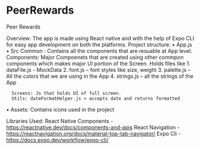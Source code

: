 # PeerRewards
Peer Rewards

Overview: 
The app is made using React native and with the help of Expo CLI for easy app development on both the platforms. 
Project structure: 
•	App.js 
•	Src 
      Common : Contains all the components that are resuable at App level. 
  	  Components: Major Compoenets that are created using other commpon components which makes major UI portion of the Screen. 
      Holds files like
        1.	dataFile.js - MockData
        2.	font.js – font styles like size, weight 
        3.	palette.js – All the colors that we are using in the App
        4.	strings.js – all the strings of the App

      Screens: Js that holds UI of full screen.
      Utils: dateFormatHelper.js > accepts date and returns formatted
•	Assets:  Contains icons used in the project


Libraries Used:
React Native Components  -  https://reactnative.dev/docs/components-and-apis
React Navigation  - https://reactnavigation.org/docs/material-top-tab-navigator/
Expo Cli - https://docs.expo.dev/workflow/expo-cli/

